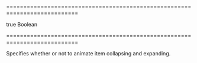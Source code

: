 ===========================================================================
<!--default-->true<!--/default-->
<!--type-->Boolean<!--/type-->
===========================================================================

<!--shortDescription-->
Specifies whether or not to animate item collapsing and expanding.
<!--/shortDescription-->

<!--fullDescription-->

<!--/fullDescription-->